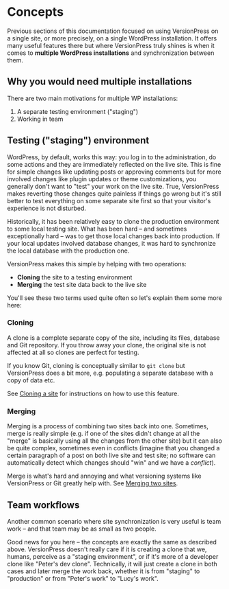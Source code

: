 # Concepts #

Previous sections of this documentation focused on using VersionPress on a single site, or more precisely, on a single WordPress installation. It offers many useful features there but where VersionPress truly shines is when it comes to **multiple WordPress installations** and synchronization between them.


## Why you would need multiple installations ##

There are two main motivations for multiple WP installations:

 1. A separate testing environment ("staging")
 2. Working in team


## Testing ("staging") environment ##

WordPress, by default, works this way: you log in to the administration, do some actions and they are immediately reflected on the live site. This is fine for simple changes like updating posts or approving comments but for more involved changes like plugin updates or theme customizations, you generally don't want to "test" your work on the live site. True, VersionPress makes reverting those changes quite painless if things go wrong but it's still better to test everything on some separate site first so that your visitor's experience is not disturbed.

Historically, it has been relatively easy to clone the production environment to some local testing site. What has been hard – and sometimes exceptionally hard – was to get those local changes back into production. If your local updates involved database changes, it was hard to synchronize the local database with the production one.

VersionPress makes this simple by helping with two operations:

 * **Cloning** the site to a testing environment
 * **Merging** the test site data back to the live site

You'll see these two terms used quite often so let's explain them some more here:

### Cloning ###

A clone is a complete separate copy of the site, including its files, database and Git repository. If you throw away your clone, the original site is not affected at all so clones are perfect for testing.

If you know Git, cloning is conceptually similar to `git clone` but VersionPress does a bit more, e.g. populating a separate database with a copy of data etc.

See [Cloning a site](./cloning) for instructions on how to use this feature.


### Merging ###

Merging is a process of combining two sites back into one. Sometimes, merge is really simple (e.g. if one of the sites didn't change at all the "merge" is basically using all the changes from the other site) but it can also be quite complex, sometimes even in conflicts (imagine that you changed a certain paragraph of a post on both live site and test site; no software can automatically detect which changes should "win" and we have a *conflict*).

Merge is what's hard and annoying and what versioning systems like VersionPress or Git greatly help with. See [Merging two sites](./merging).



## Team workflows ##

Another common scenario where site synchronization is very useful is team work – and that team may be as small as two people.

Good news for you here – the concepts are exactly the same as described above. VersionPress doesn't really care if it is creating a clone that we, humans, perceive as a "staging environment", or if it's more of a developer clone like "Peter's dev clone". Technically, it will just create a clone in both cases and later merge the work back, whether it is from "staging" to "production" or from "Peter's work" to "Lucy's work".